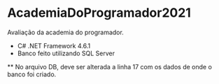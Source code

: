 # AcademiaDoProgramador2021
Avaliação da academia do programador.

- C# .NET Framework 4.6.1
- Banco feito utilizando SQL Server

** No arquivo DB, deve ser alterada a linha 17 com os dados de onde o banco foi criado.
